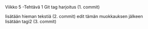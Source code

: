 Viikko 5 -Tehtävä 1
Git tag harjoitus (1. commit)

lisätään hieman tekstiä (2. commit) edit
tämän muokkauksen jälkeen lisätään tagi2 (3. commit)
